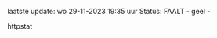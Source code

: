 laatste update: 
wo 29-11-2023 19:35   uur 
Status: FAALT - geel - 
<div class="service Y">httpstat</div>
